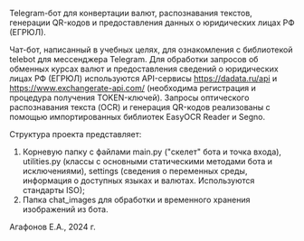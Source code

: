 Telegram-бот для конвертации валют, распознавания текстов,
генерации QR-кодов и предоставления данных о юридических лицах РФ (ЕГРЮЛ).

Чат-бот, написанный в учебных целях, для ознакомления с библиотекой telebot для мессенджера Telegram.
Для обработки запросов об обменных курсах валют и предоставления сведений о юридических лицах РФ (ЕГРЮЛ) используются 
API-сервисы https://dadata.ru/api и https://www.exchangerate-api.com/ (необходима регистрация и процедура получения
TOKEN-ключей). Запросы оптического распознавания текста (OCR) и генерация QR-кодов реализованы с помощью импортированных 
библиотек EasyOCR Reader и Segno.

Структура проекта представляет:
1) Корневую папку с файлами main.py ("скелет" бота и точка входа), utilities.py (классы с основными статическими 
методами бота и исключениями), settings (сведения о переменных среды, информация о доступных языках и валютах. 
Используются стандарты ISO);
2) Папка chat_images для обработки и временного хранения изображений из бота.

Агафонов Е.А., 2024 г.
